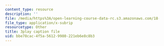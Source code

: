 ```yaml
---
content_type: resource
description: ''
file: /media/https%3A/open-learning-course-data-rc.s3.amazonaws.com/18-03sc-differential-equations-fall-2011/bbe78cac4f5a56129980221eb6e8c8b3_IrRgAWI6bmw.vtt
file_type: application/x-subrip
resourcetype: Other
title: 3play caption file
uid: bbe78cac-4f5a-5612-9980-221eb6e8c8b3
---
```

